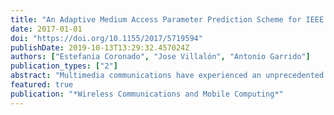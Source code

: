 ```yaml
---
title: "An Adaptive Medium Access Parameter Prediction Scheme for IEEE 802.11 Real-Time Applications"
date: 2017-01-01
doi: "https://doi.org/10.1155/2017/5719594"
publishDate: 2019-10-13T13:29:32.457024Z
authors: ["Estefania Coronado", "Jose Villalón", "Antonio Garrido"]
publication_types: ["2"]
abstract: "Multimedia communications have experienced an unprecedented growth due mainly to the increase in the content quality and the emergence of smart devices. The demand for these contents is tending towards wireless technologies. However, these transmissions are quite sensitive to network delays. Therefore, ensuring an optimum QoS level becomes of great importance. The IEEE 802.11e amendment was released to address the lack of QoS capabilities in the original IEEE 802.11 standard. Accordingly, the Enhanced Distributed Channel Access (EDCA) function was introduced, allowing it to differentiate traffic streams through a group of Medium Access Control (MAC) parameters. Although EDCA recommends a default configuration for these parameters, it has been proved that it is not optimum in many scenarios. In this work a dynamic prediction scheme for these parameters is presented. This approach ensures an appropriate traffic differentiation while maintaining compatibility with the stations without QoS support. As the APs are the only devices that use this algorithm, no changes are required to current network cards. The results show improvements in both voice and video transmissions, as well as in the QoS level of the network that the proposal achieves with regard to EDCA."
featured: true
publication: "*Wireless Communications and Mobile Computing*"
---
```


